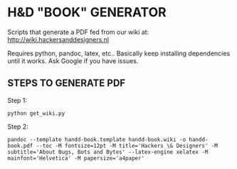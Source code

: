 H&D "BOOK" GENERATOR
====================

Scripts that generate a PDF fed from our wiki at: http://wiki.hackersanddesigners.nl

Requires python, pandoc, latex, etc.. Basically keep installing dependencies until it works. Ask Google if you have issues.

STEPS TO GENERATE PDF
---------------------

Step 1:
```
python get_wiki.py 
```

Step 2:
```
pandoc --template handd-book.template handd-book.wiki -o handd-book.pdf --toc -M fontsize=12pt -M title='Hackers \& Designers' -M subtitle='About Bugs, Bots and Bytes' --latex-engine xelatex -M mainfont='Helvetica' -M papersize='a4paper'
```
